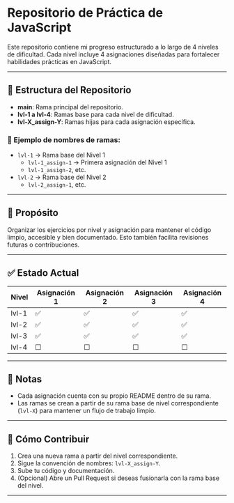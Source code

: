 # Repositorio de Práctica de JavaScript

Este repositorio contiene mi progreso estructurado a lo largo de 4 niveles de dificultad. Cada nivel incluye 4 asignaciones diseñadas para fortalecer habilidades prácticas en JavaScript.

---

## 🌟 Estructura del Repositorio

- **main**: Rama principal del repositorio.  
- **lvl-1 a lvl-4**: Ramas base para cada nivel de dificultad.  
- **lvl-X_assign-Y**: Ramas hijas para cada asignación específica.

### 📁 Ejemplo de nombres de ramas:
- `lvl-1` → Rama base del Nivel 1  
  - `lvl-1_assign-1` → Primera asignación del Nivel 1  
  - `lvl-1_assign-2`, etc.  
- `lvl-2` → Rama base del Nivel 2  
  - `lvl-2_assign-1`, etc.

---

## 🧠 Propósito

Organizar los ejercicios por nivel y asignación para mantener el código limpio, accesible y bien documentado. Esto también facilita revisiones futuras o contribuciones.

---

## ✅ Estado Actual

| Nivel | Asignación 1 | Asignación 2 | Asignación 3 | Asignación 4 |
|-------|---------------|---------------|---------------|---------------|
| lvl-1 | ✅             | ✅             | ✅             | ✅             |
| lvl-2 | ✅             | ✅             | ✅             | ✅             |
| lvl-3 | ✅             | ✅             | ✅             | ✅             |
| lvl-4 | ☐             | ☐             | ☐             | ☐             |


---

## 📌 Notas

- Cada asignación cuenta con su propio README dentro de su rama.  
- Las ramas se crean a partir de su rama base de nivel correspondiente (`lvl-X`) para mantener un flujo de trabajo limpio.

---

## 🚀 Cómo Contribuir

1. Crea una nueva rama a partir del nivel correspondiente.  
2. Sigue la convención de nombres: `lvl-X_assign-Y`.  
3. Sube tu código y documentación.  
4. (Opcional) Abre un Pull Request si deseas fusionarla con la rama base del nivel.

---

